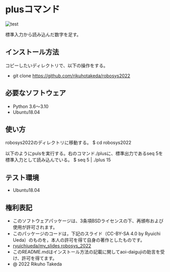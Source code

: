 # plusコマンド
![test](https://github.com/rikuhotakeda/robosys2022/actions/workflows/test.yml/badge.svg)

標準入力から読み込んだ数字を足す。

## インストール方法
コピーしたいディレクトリで、以下の操作をする。
* git clone https://github.com/rikuhotakeda/robosys2022

## 必要なソフトウェア
* Python 3.6～3.10
* Ubuntu18.04

## 使い方
robosys2022のディレクトリに移動する。
$ cd robosys2022

以下のようにpulsを実行する。右のコマンド./plusに、標準出力であるseq 5を標準入力として読み込んでいる。
$ seq 5 | ./plus
15

## テスト環境
* Ubuntu18.04

## 権利表記
* このソフトウェアパッケージは、3条項BSDライセンスの下、再頒布および使用が許可されます。
* このパッケージのコードは，下記のスライド（CC-BY-SA 4.0 by Ryuichi Ueda）のものを，本人の許可を得て自身の著作としたものです。
* [ryuichiueda/my_slides robosys_2022](https://github.com/ryuichiueda/my_slides/tree/master/robosys_2022)
* このREADME.mdはインストール方法の記載に関してaoi-daigujiの助言を受け、許可を得てます。
* @ 2022 Rikuho Takeda
